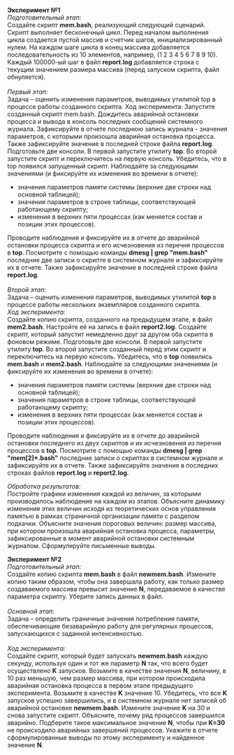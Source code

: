 **Эксперимент №1** <br>
_Подготовительный этап:_ <br>
Создайте скрипт **mem.bash**, реализующий следующий сценарий. Скрипт выполняет бесконечный цикл. Перед началом выполнения цикла создается пустой массив и счетчик шагов, инициализированный нулем. На каждом шаге цикла в конец массива добавляется последовательность из 10 элементов, например, (1 2 3 4 5 6 7 8 9 10). Каждый 100000-ый шаг в файл **report.log** добавляется строка с текущим значением размера массива (перед запуском скрипта, файл обнуляется).
<br><br>_Первый этап:_<br>
Задача – оценить изменения параметров, выводимых утилитой top в процессе работы созданного скрипта. Ход эксперимента:
Запустите созданный скрипт mem.bash. Дождитесь аварийной остановки процесса и вывода в консоль последних сообщений системного журнала. Зафиксируйте в отчете последнюю запись журнала - значения параметров, с которыми произошла аварийная остановка процесса. Также зафиксируйте значение в последней строке файла **report.log**.<br>
Подготовьте две консоли. В первой запустите утилиту **top**. Во второй запустите скрипт и переключитесь на первую консоль. Убедитесь, что в top появился запущенный скрипт. Наблюдайте за следующими значениями (и фиксируйте их изменения во времени в отчете):
+ значения параметров памяти системы (верхние две строки над основной таблицей);
+ значения параметров в строке таблицы, соответствующей работающему скрипту;
+ изменения в верхних пяти процессах (как меняется состав и позиции этих процессов).

Проводите наблюдения и фиксируйте их в отчете до аварийной остановки процесса скрипта и его исчезновения из перечня процессов в **top**.
Посмотрите с помощью команды **dmesg | grep "mem.bash"** последние две записи о скрипте в системном журнале и зафиксируйте их в отчете. Также зафиксируйте значение в последней строке файла **report.log**.
<br><br>_Второй этап:_<br>
Задача – оценить изменения параметров, выводимых утилитой **top** в процессе работы нескольких экземпляров созданного скрипта.
<br>_Ход эксперимента:_<br>
Создайте копию скрипта, созданного на предыдущем этапе, в файл **mem2.bash**. Настройте её на запись в файл **report2.log**. Создайте скрипт, который запустит немедленно друг за другом оба скрипта в фоновом режиме. 
Подготовьте две консоли. В первой запустите утилиту **top**. Во второй запустите созданный перед этим скрипт и переключитесь на первую консоль. Убедитесь, что в **top** появились **mem.bash** и **mem2.bash**. Наблюдайте за следующими значениями (и фиксируйте их изменения во времени в отчете):
+ значения параметров памяти системы (верхние две строки над основной таблицей);
+ значения параметров в строке таблицы, соответствующей работающему скрипту;
+ изменения в верхних пяти процессах (как меняется состав и позиции этих процессов).

Проводите наблюдения и фиксируйте их в отчете до аварийной остановки последнего из двух скриптов и их исчезновения из перечня процессов в **top**.
Посмотрите с помощью команды **dmesg | grep "mem[2]*.bash"** последние записи о скриптах в системном журнале и зафиксируйте их в отчете. Также зафиксируйте значения в последних строках файлов **report.log** и **report2.log**.

_Обработка результатов:_<br>
Постройте графики изменения каждой из величин, за которыми производилось наблюдение на каждом из этапов. Объясните динамику изменения этих величин исходя из теоретических основ управления памятью в рамках страничной организации памяти с разделом подкачки. Объясните значения пороговых величин: размер массива, при котором произошла аварийная остановка процесса, параметры, зафиксированные в момент аварийной остановки системным журналом. Сформулируйте письменные выводы.

**Эксперимент №2** <br>
_Подготовительный этап:_ <br>
Создайте копию скрипта **mem.bash** в файл **newmem.bash**. Измените копию таким образом, чтобы она завершала работу, как только размер создаваемого массива превысит значение **N**, передаваемое в качестве параметра скрипту. Уберите запись данных в файл.
<br><br>_Основной этап:_<br>
Задача – определить граничные значения потребления памяти, обеспечивающие безаварийную работу для регулярных процессов, запускающихся с заданной интенсивностью.
<br><br>_Ход эксперимента:_<br>
Создайте скрипт, который будет запускать **newmem.bash** каждую секунду, используя один и тот же параметр **N** так, что всего будет осуществлено **K** запусков.
Возьмите в качестве значения **N**, величину, в 10 раз меньшую, чем размер массива, при котором происходила аварийная остановка процесса в первом этапе предыдущего эксперимента. Возьмите в качестве **K** значение 10. Убедитесь, что все **K** запусков успешно завершились, и в системном журнале нет записей об аварийной остановке **newmem.bash**.
Измените значение **K** на 30 и снова запустите скрипт. Объясните, почему ряд процессов завершился аварийно. Подберите такое максимальное значение **N**, чтобы при **K=30** не происходило аварийных завершений процессов. Укажите в отчете сформулированные выводы по этому эксперименту и найденное значение **N**.
